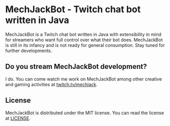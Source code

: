 # MechJackBot - Twitch chat bot written in Java

MechJackBot is a Twitch chat bot written in Java with extensibility in mind for
streamers who want full control over what their bot does. MechJackBot is still
in its infancy and is not ready for general consumption. Stay tuned for further
developments.

## Do you stream MechJackBot development?

I do. You can come watch me work on MechJackBot among other creative and gaming
activities at [twitch.tv/mechjack](https://www.twitch.tv/mechjack).

## License

MechJackBot is distributed under the MIT license. You can read the license at
[LICENSE](./LICENSE.md).
